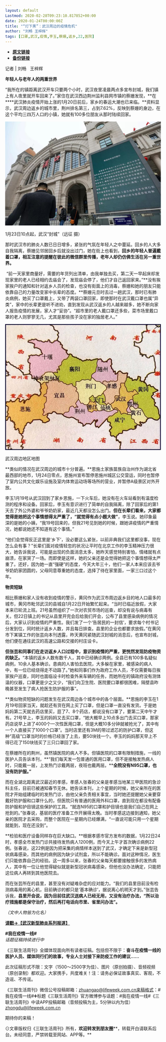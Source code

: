 ```yaml
---
layout: default
Lastmod: 2020-02-28T09:23:10.817852+00:00
date: 2020-01-24T00:00:00Z
title: "“灯下黑”：武汉周边的疫情危机"
author: "刘畅 王梓辉"
tags: [口罩,武汉,疫情,李玉,蔡姗,返乡,22,医院]
---
```


* [**原文链接**](http://mp.weixin.qq.com/s?__biz=MTc5MTU3NTYyMQ==&mid=2650709483&idx=2&sn=dd2979baf80e4fe2353eddf4b4e2f9b9&chksm=5afc8cc16d8b05d7ec2b2c774730fcf326b36c518c8c474d0f3c60ef0d02ac9f27d87588602a#rd)
* [**备份链接**](https://archive.ph/mmewS)


记者 | 刘畅   王梓辉

**年轻人与老年人的两重世界**

“我所在的镇距离武汉开车只要两个小时，武汉夜里凌晨两点多宣布封城，我们镇上有人夜里就开车回来了。”家住在武汉西边荆州监利县网市镇的蔡姗发现，**在****武汉肺炎疫情开始上涨的1月20日前后，家乡的春运大潮也已来临。**资料显示，武汉周边返乡的城市里，荆州排名第三，占到7.62%，反映到蔡姗的身边，在这个平均三四万人口的小镇，她就有100多位朋友从那时陆续回家。

![](/images/post/3c5b31d28ffb4a49d35c5609c285d31f.jpg)

1月23日10点起，武汉“封城”（远征 摄）  

那时武汉市的肺炎人数已日日增多，紧张的气氛在年轻人之中蔓延。回乡的人大多自我隔离，蔡姗见邻居回乡后就没出过门，她在街上也看到，**回乡的年轻人普遍戴着口罩，相互注意的提醒在彼此的微信群里传播，老年人却仍仿佛生活在另一重世界。**

 “前一天家里商量好，需要的年货列出清单，由我单独去买，第二天一早起床却发现家里的老人已经相约去庙会了，发现庙会停了，他们才自己返回家来。”**没有挨家挨户的通知和针对返乡人员的检查，也没有街面上的消毒，蔡姗和她的朋友只能依靠自己的力量改变家中长辈的态度。**蔡姗元旦时去过一趟武汉，那时已有肺炎病例，她买了口罩戴上，又带了两袋口罩回家，即使那时在武汉戴口罩也属“异类”，家中的长辈更是听不进劝，直到发现从武汉返乡的人越来越多，她不断向家人报告疫情的发展，家人才“妥协”。“超市里的老人戴口罩还多些，菜市场里戴口罩的老人则寥寥无几，尤其是那些孩子没在家的独居老人。”

![](/images/post/8077df3ffbf309d93faed47567dcb815.jpg)

武汉周边地区地图

**类似的情况在武汉周边的城市十分普遍。**恩施土家族苗族自治州作为湖北省最西部的地市，1月24日零点，恩施州宣布暂停恩施州城区公交营运，同时也暂停了室内公共文化娱乐设施及室内体育运动场等场所的营业，并暂停A级景区对外开放。

李玉1月19号从武汉回到了家乡恩施，一下火车后，她没有在火车站看到有温度检测的程序和设备。回家后，李玉有意识进行了简单的自我隔离，除了回家后的第1天去了外公外婆和爷爷奶奶家，最近几天都没怎么出门。**但在长辈们看来，大家都觉得是她把这个事情想得太严重了，“就觉得有点小题大做”**，李玉说。她印象最深的是她的小姨，“我19号回来的，但我21号见到她的时候，跟她讲疫情的严重情况，她都说她还不知道有这个事情。”

“他们会觉得反正这里是‘乡下’，没必要这么紧张，以前非典我们这里都没事，现在怎么会有事？”长辈们面对疫情轻忽的状况让平时在北京工作的李玉精神压力很大，她告诉我说，可能是出现的负面消息太多，她昨天感觉特别害怕，情绪就有点崩溃，在家哭了一场。而即使是这样，她的父亲还是会觉得她把这个事情想得太严重了。还好，因为她一直“强硬”的态度，今天大年三十，他们一家人本来应该去爷爷奶奶家团圆的，父母同意尊重她的态度，选择了待在家里面，一家三口过这个年。

**物资短缺**

相比蔡姗和家人没有收到疫情的警示，黄冈作为武汉市周边返乡目的地人口最多的城市，黄冈市毗邻武汉的县城自1月22日开始繁忙起来。“当时已临近放假，大家本来已轮流上班。21号虽然组织了一次对农贸市场的巡查，却没有说与病毒有关。但22日镇上的书记从县里开完会后给我们开会，公布了县里感染病例的情况后，大家认识到疫情的严重性。我们发了一个‘告居民的一封信’，要求每个村书记分发到位，同时统计返乡人数，并且每日排查。县里的企业也都要求放假。”在黄冈市下某镇工作的张芸向本刊透露，昨天黄冈紧随武汉封城的消息后，也宣布封城，他们便在通往武汉的高速公路和交接的村庄设卡。

**但张芸和同事们在走访返乡人口过程中，意识到疫情的严重，更恍然发现防疫物资的缺乏。**“本镇的返乡人数有数千人，其中已经确诊两例。全县已有100多名疑似病例，10余人基本确诊。患病的人害怕去医院，大多躲在家里，被感染的病人中，有一位已经烧得走不动路了。”她和同事们作为政府工作人员，不仅需要每日挨家挨户巡查，同时也面临设卡时检查外来车辆的任务，而她所在的镇政府没有测体温的仪器，口罩更是少之又少，“我们向卫生院、医院要口罩都很困难，隔壁县昨晚甚至发生了病人抢医生防护服的事”。

**类似物资短缺的问题发生在武汉周边各个城市中的各个层面。**恩施的李玉在1月19号回家当天，就趁还有货在网上买了口罩，但是口罩一直没有发货。于是她妈妈第二天就去药店里买，逛了7、8个药店，都说没有口罩了，要第二天中午才有。21号早上，李玉的妈妈又去买口罩，“她大概早上10点多出门去买口罩，那家药店说早上进了4000个一次性医用口罩，但是大概10多分钟就被抢光了，其中有一个人直接买了1000个口罩”。当时店里还有3M的带过滤芯的防护口罩，但这种“高级”口罩当时的价格已经涨了上去，要50块钱一个。李玉的妈妈那天早上不得已花了150块钱买了三只口罩回了家。

在蔡姗所在的荆州，虽然镇医院的病人不多。但镇医院的口罩有限制措施，一线的医护人员告诉本刊，**“我们每天发一包普通的医用口罩，但不是接触发热病人时，只能戴一层，上发热门诊戴两层，夜班也戴两层。****全院没有N95口罩，也没有防护服。”**

而在全湖北距离武汉最近的孝感，孝感人张春的父亲是孝感当地某三甲医院的急诊科主任，目前已被通知春节无休。她告诉本刊，上个星期的时候，她父亲所在的医院才开始组建临时的发热门诊，由他父亲负责相关事宜，当时她还提醒她父亲要穿戴好防护服和口罩什么的，但医院只有普通的医用外科口罩，直到现在都没有配备防护服和护目镜这些保护的工具。“就连N95的口罩和护目镜也是我们自己在网上抢到的。”张春说，基层的医疗准备工作开展得太晚。当时孝感这边接到通知，她父亲的医院才去采购，而整个医院在一星期内已经爆满，“一直说可能只用一个星期就能到，现在还没到”。

**检验和医疗设备同样存在巨大缺口。**根据孝感市官方发布的数据，1月22日24时，孝感全市发热门诊共接待发热病人1200例，而今天上午才首次确诊病例22例。张春说，这22例是因为把采集的病情样本送到了武汉，才确定下来是新型冠状病毒感染，而其他的病例因为缺少试剂盒，所以不能确诊。面对这种情况，医生们只能依靠自己的经验。这一周多以来，张春的父亲每天都要接触很多的发热病人，其中有一位让他觉得疑似就是新型冠状病毒感染，但他也没办法确定，只能把这位病人再转到其他医院去。

而在张芸所在的县里，甚至没有对疑难杂症的应对能力。“我们的县里目前没有检测病毒用的离心机，目前确诊的都只是‘基本确诊’，据说离心机明天才到。”张芸告诉我，**县里开会说，因为目前往武汉送病人已经无用，又没有治疗办法，“所以治疗措施都是保守治疗，然后再打电话向市里、省里问办法”。**

_（文中人物皆为化名）_

  

  

  

  

[**请戳→【武汉新型肺炎系列报道】**](https://mp.weixin.qq.com/mp/homepage?__biz=MTc5MTU3NTYyMQ==&hid=20&sn=b8f68a8338b85e7ca8605f774ef8a762)  

  

  

  

  

  

  

**#我在疫情一线#**  
_话题征稿持续进行中_  

《三联生活周刊》全媒体现面向所有读者征稿。包括但不限于：**奋斗在疫情一线的医护人员、媒体同行们的故事，专业人士对接下来防疫工作的建议……**

此次征稿形式不限：文字（1500～2500字为佳）、图片（原创拍摄）、音频视频（原创录制）都欢迎。大家携手，共度难关！注：请务必保证故事真实、客观，不造谣、不传谣。 

《三联生活周刊》微信公号投稿邮箱：zhuangao@lifeweek.com.cn来稿格式：#我在疫情一线#➕标题《三联生活周刊》官方微博参与话题：#我在疫情一线#《三联生活周刊》中读APP投稿邮箱（音频投稿为主，5分钟以内为佳）zhongdu@lifeweek.com.cn

期待你的来稿！

  

⊙文章版权归《三联生活周刊》所有，**欢迎转发到朋友圈****，转载开白请联系后台。未经同意，严禁转载至网站、APP等。**

